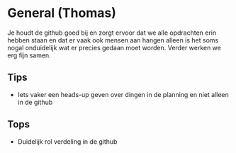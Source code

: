 # General (Thomas)
Je houdt de github goed bij en zorgt ervoor dat we alle opdrachten erin hebben staan en dat er vaak ook mensen aan hangen alleen is het soms nogal onduidelijk wat er precies gedaan moet worden. Verder werken we erg fijn samen.
## Tips
- Iets vaker een heads-up geven over dingen in de planning en niet alleen in de github
## Tops
- Duidelijk rol verdeling in de github
